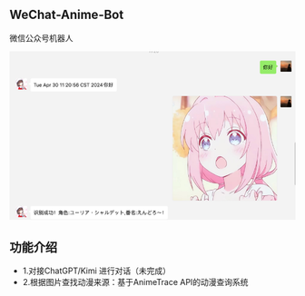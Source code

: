 ## WeChat-Anime-Bot
微信公众号机器人

![img.png](imgs/img.png)


## 功能介绍
- 1.对接ChatGPT/Kimi 进行对话（未完成）
- 2.根据图片查找动漫来源：基于AnimeTrace API的动漫查询系统

